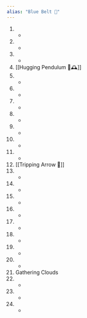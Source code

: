 ```yaml
---
alias: "Blue Belt 🔵"
---
```


1. -
2. -
3. -
4. [[Hugging Pendulum 🤗🕰️]]
5. -
6. -
7. -
8. -
9. -
10. -
11. -
12. [[Tripping Arrow 🏹]]
13. -
14. -
15. -
16. -
17. -
18. -
19. -
20. -
21. Gathering Clouds
22. -
23. -
24. -
